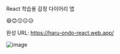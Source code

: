 React 학습용 감정 다이어리 앱

😄😊😗😑😥

완성 URL: https://haru-ondo-react.web.app/


![image](https://user-images.githubusercontent.com/85485961/209177331-df99eedb-f0ec-4b3c-b704-7bf00c8b7fb0.png)
